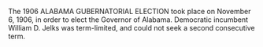 The 1906 ALABAMA GUBERNATORIAL ELECTION took place on November 6, 1906, in order to elect the Governor of Alabama. Democratic incumbent William D. Jelks was term-limited, and could not seek a second consecutive term.

